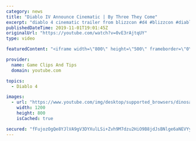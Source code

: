 ```yaml
---
category: news
title: "Diablo IV Announce Cinematic | By Three They Come"
excerpt: "diablo 4 cinematic trailer from blizzcon #d4 #blizzcon #diablo."
publishedDateTime: 2019-11-01T19:01:45Z
originalUrl: "https://youtube.com/watch?v=0vE3rAjtqUY"
type: video

featuredContent: "<iframe width=\"800\" height=\"500\" frameborder=\"0\" src=\"https://www.youtube.com/embed/0vE3rAjtqUY\" allow=\"accelerometer; autoplay; encrypted-media; gyroscope; picture-in-picture\" allowfullscreen></iframe>"

provider:
  name: Game Clips And Tips
  domain: youtube.com

topics:
  - Diablo 4

images:
  - url: "https://www.youtube.com/img/desktop/supported_browsers/dinosaur.png"
    width: 1200
    height: 800
    isCached: true

secured: "fFujozOgQe8YJlVA9gV3DYXulLSi+Zvh9M7dzu2HiO9B8jdJsBNlge6aNEVYyFRHnzAXZVjm3JY5BYbgqwsCppap9ImQH/2mjhJ7BNq9UUX8f9OLwXTsaV8ir3K+3hTYtEbH0rVvD0GESvb2zpfx+P+iikaGIpNSFUNHbhwK3dYOrxlNffnQoW8z97WLit0//z2uVTa6kFSMYIpd8lOSU05rG9zeDMsAS3ex7CZxHKkbeTX2XErANy2jRBILDPK0R7hkG9iqFynNvWEat5W6IU+BLcAc2r1x+QLsMSgp4C9xsOEieXYXOiJXK62oRs6fDZZiEJK0GZ1aPOHDdhpNqpJxFExQJA/nPbgH1qcmMNPpkuDR2G1FFiOQylh8JLH+FWFYZLKv/xEc4IDDdyJumg==;AysWT+UTTv6YIpTZbDSWoA=="
---
```


